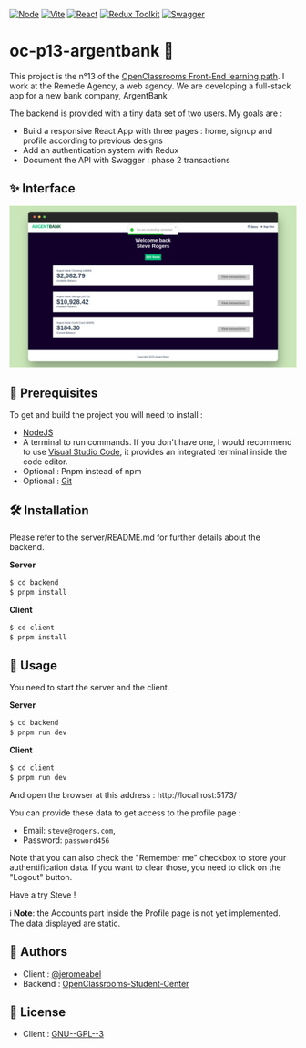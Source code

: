 [![Node](https://img.shields.io/badge/nodejs-333333?logo=nodedotjs)](https://nodejs.org/)
[![Vite](https://img.shields.io/badge/vite-FFD32B?logo=vite)](https://vitejs.dev/)
[![React](https://img.shields.io/badge/react-20232A?logo=react)](https://reactjs.org/)
[![Redux Toolkit](https://img.shields.io/badge/redux-764ABC?logo=redux)](https://redux-toolkit.js.org/)
[![Swagger](https://img.shields.io/badge/swagger-85EA2D?logo=swagger)](https://swagger.io/)

# oc-p13-argentbank 👋

This project is the n°13 of the [OpenClassrooms Front-End learning path](https://openclassrooms.com/fr/paths/516-developpeur-dapplication-javascript-react). I work at the Remede Agency, a web agency. We are developing a full-stack app for a new bank company, ArgentBank

The backend is provided with a tiny data set of two users. My goals are :
- Build a responsive React App with three pages : home, signup and profile according to previous designs 
- Add an authentication system with Redux
- Document the API with Swagger : phase 2 transactions

## ✨ Interface

![ArgentBank Profile Page](screen.png)

## 🚨 Prerequisites

To get and build the project you will need to install :

- [NodeJS](https://nodejs.org/)
- A terminal to run commands. If you don't have one, I would recommend to use [Visual Studio Code](https://code.visualstudio.com/), it provides an integrated terminal inside the code editor.
- Optional : Pnpm instead of npm
- Optional : [Git](https://git-scm.com/)

## 🛠️ Installation

Please refer to the server/README.md for further details about the backend.

**Server**
```sh
$ cd backend
$ pnpm install
```

**Client**
```sh
$ cd client
$ pnpm install
```

## 🚀 Usage
You need to start the server and the client.

**Server**
```sh
$ cd backend
$ pnpm run dev
```

**Client**
```sh
$ cd client
$ pnpm run dev
```

And open the browser at this address : http://localhost:5173/

You can provide these data to get access to the profile page :
- Email: `steve@rogers.com`,
- Password: `password456`

Note that you can also check the "Remember me" checkbox to store your authentification data. If you want to clear those, you need to click on the "Logout" button.

Have a try Steve !

ℹ️ **Note**: the Accounts part inside the Profile page is not yet implemented. The data displayed are static.

## 👤 Authors
- Client : [@jeromeabel](https://github.com/jeromeabel)
- Backend : [OpenClassrooms-Student-Center](https://github.com/OpenClassrooms-Student-Center/Project-10-Bank-API)

## 📝 License
- Client : [GNU--GPL--3](https://www.gnu.org/licenses/gpl-3.0.fr.html)
